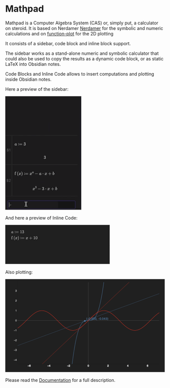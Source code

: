 # Mathpad

Mathpad is a Computer Algebra System (CAS) or, simply put, a calculator on steroid.
It is based on Nerdamer [Nerdamer](https://nerdamer.com/) for the symbolic and numeric calculations and on [function-plot](https://mauriciopoppe.github.io/function-plot/) for the 2D plotting

It consists of a sidebar, code block and inline block support.

The sidebar works as a stand-alone numeric and symbolic calculator that could also be used to copy the results as a dynamic code block, or as static LaTeX into Obsidian notes.

Code Blocks and Inline Code allows to insert computations and plotting inside Obsidian notes.

Here a preview of the sidebar:

<img src="docs/sidebar-01.gif" width="240" >

And here a preview of Inline Code:

<img src="docs/inline-code-05.gif" width="330" >

Also plotting:

<img src="docs/plot_tangents_01.png" width="600" >

Please read the [Documentation](docs/main.md) for a full description.

